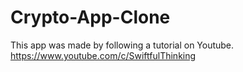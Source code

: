 # Crypto-App-Clone

This app was made by following a tutorial on Youtube. https://www.youtube.com/c/SwiftfulThinking
